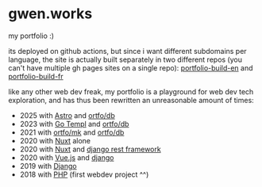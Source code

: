 # gwen.works

my portfolio :)

its deployed on github actions, but since i want different subdomains per language, the site is actually built separately in two different repos (you can't have multiple gh pages sites on a single repo): [portfolio-build-en](https://github.com/gwennlbh/portfolio-build-en) and [portfolio-build-fr](https://github.com/gwennlbh/portfolio-build-fr)

like any other web dev freak, my portfolio is a playground for web dev tech exploration, and has thus been rewritten an unreasonable amount of times:

- 2025 with [Astro](https://astro.build) and [ortfo/db](https://github.com/ortfo/db)
- 2023 with [Go Templ](https://templ.guide) and [ortfo/db](https://github.com/ortfo/db)
- 2021 with [ortfo/mk](https://github.com/ortfo/mk-old) and [ortfo/db](https://github.com/ortfo/db)
- 2020 with [Nuxt](https://nuxt.com) alone
- 2020 with [Nuxt](https://nuxt.com) and [django rest framework](https://www.django-rest-framework.org/)
- 2020 with [Vue.js](https://vuejs.org) and [django](https://djangoproject.com)
- 2019 with [Django](https://djangoproject.com)
- 2018 with [PHP](https://php.net) (first webdev project ^^)

